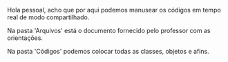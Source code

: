 Hola pessoal, acho que por aqui podemos manusear os códigos em tempo real de modo compartilhado.

Na pasta 'Arquivos' está o documento fornecido pelo professor com as orientações.

Na pasta 'Códigos' podemos colocar todas as classes, objetos e afins.
